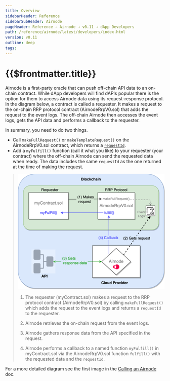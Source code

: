 ```yaml
---
title: Overview
sidebarHeader: Reference
sidebarSubHeader: Airnode
pageHeader: Reference → Airnode → v0.11 → dApp Developers
path: /reference/airnode/latest/developers/index.html
version: v0.11
outline: deep
tags:
---
```


<VersionWarning/>

<PageHeader/>

<SearchHighlight/>

# {{$frontmatter.title}}

Airnode is a first-party oracle that can push off-chain API data to an on-chain
contract. While dApp developers will find dAPIs popular there is the option for
them to access Airnode data using its request-response protocol. In the diagram
below, a contract is called a requester. It makes a request to the on-chain RRP
protocol contract (AirnodeRrpV0.sol) that adds the request to the event logs.
The off-chain Airnode then accesses the event logs, gets the API data and
performs a callback to the requester.

In summary, you need to do two things.

- Call `makeFullRequest()` or `makeTemplateRequest()` on the AirnodeRrpV0.sol
  contract, which returns a
  [`requestId`](/reference/airnode/latest/concepts/request.md#requestid).
- Add a `myFulfill()` function (call it what you like) to your requester (your
  contract) where the off-chain Airnode can send the requested data when ready.
  The data includes the same `requestId` as the one returned at the time of
  making the request.

> <img src="../assets/images/developer-overview.png" width="650px"/>
>
> 1.  <p>The requester (myContract.sol) makes a request to the RRP protocol contract (AirnodeRrpV0.sol) by calling <code>makeFullRequest()</code> which adds the request to the event logs and returns a <code>requestId</code> to the requester.</p>
> 2.  <p>Airnode retrieves the on-chain request from the event logs.</p>
> 3.  <p>Airnode gathers response data from the API specified in the request.</p>
> 4.  <p>Airnode performs a callback to a named function <code>myFulfill()</code> in myContract.sol via the AirnodeRrpV0.sol function <code>fulfill()</code> with the requested data and the <code>requestId</code>.</p>

For a more detailed diagram see the first image in the
[Calling an Airnode](/reference/airnode/latest/developers/call-an-airnode.md)
doc.
